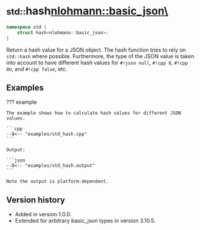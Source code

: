 # <small>std::</small>hash<nlohmann::basic_json\>

```cpp
namespace std {
    struct hash<nlohmann::basic_json>;
}
```

Return a hash value for a JSON object. The hash function tries to rely on `std::hash` where possible. Furthermore, the
type of the JSON value is taken into account to have different hash values for `#!json null`, `#!cpp 0`, `#!cpp 0U`, and
`#!cpp false`, etc.

## Examples

??? example

    The example shows how to calculate hash values for different JSON values.
     
    ```cpp
    --8<-- "examples/std_hash.cpp"
    ```
    
    Output:
    
    ```json
    --8<-- "examples/std_hash.output"
    ```

    Note the output is platform-dependent.

## Version history

- Added in version 1.0.0.
- Extended for arbitrary basic_json types in version 3.10.5.
